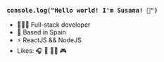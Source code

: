 ### ```console.log("Hello world! I'm Susana! 👋")```

- 👩🏻‍💻 Full-stack developer 
- 📍 Based in Spain
- ⚡️ ReactJS && NodeJS
- Likes: 🎧 🎸 🍣🍲 🎮

